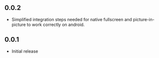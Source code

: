 ## 0.0.2

- Simplified integration steps needed for native fullscreen and picture-in-picture to work correctly on android.

## 0.0.1

- Initial release
